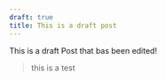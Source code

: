 ```yaml
---
draft: true
title: This is a draft post
---
```


This is a draft Post that bas been edited!

> this is a test
